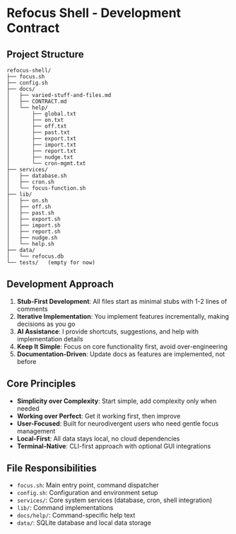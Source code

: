 # Refocus Shell - Development Contract

## Project Structure

```
refocus-shell/
├── focus.sh
├── config.sh
├── docs/
│   ├── varied-stuff-and-files.md
│   ├── CONTRACT.md
│   └── help/
│       ├── global.txt
│       ├── on.txt
│       ├── off.txt
│       ├── past.txt
│       ├── export.txt
│       ├── import.txt
│       ├── report.txt
│       ├── nudge.txt
│       └── cron-mgmt.txt
├── services/
│   ├── database.sh
│   ├── cron.sh
│   └── focus-function.sh
├── lib/
│   ├── on.sh
│   ├── off.sh
│   ├── past.sh
│   ├── export.sh
│   ├── import.sh
│   ├── report.sh
│   ├── nudge.sh
│   └── help.sh
├── data/
│   └── refocus.db
└── tests/   (empty for now)
```

## Development Approach

1. **Stub-First Development**: All files start as minimal stubs with 1-2 lines of comments
2. **Iterative Implementation**: You implement features incrementally, making decisions as you go
3. **AI Assistance**: I provide shortcuts, suggestions, and help with implementation details
4. **Keep It Simple**: Focus on core functionality first, avoid over-engineering
5. **Documentation-Driven**: Update docs as features are implemented, not before

## Core Principles

- **Simplicity over Complexity**: Start simple, add complexity only when needed
- **Working over Perfect**: Get it working first, then improve
- **User-Focused**: Built for neurodivergent users who need gentle focus management
- **Local-First**: All data stays local, no cloud dependencies
- **Terminal-Native**: CLI-first approach with optional GUI integrations

## File Responsibilities

- `focus.sh`: Main entry point, command dispatcher
- `config.sh`: Configuration and environment setup
- `services/`: Core system services (database, cron, shell integration)
- `lib/`: Command implementations
- `docs/help/`: Command-specific help text
- `data/`: SQLite database and local data storage
